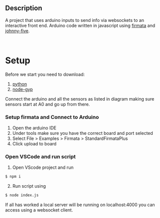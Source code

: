 ## Description

A project that uses arduino inputs to send info via websockets to an interactive front end. Arduino code written in javascript using [firmata](https://www.arduino.cc/en/reference/firmata) and [johnny-five](http://johnny-five.io/).

<br>


# Setup


Before we start you need to download:
1. [python](https://www.python.org/downloads/macos/)
2. [node-gyp](https://www.npmjs.com/package/node-gyp)

Connect the arduino and all the sensors as listed in diagram making sure sensors start at A0 and go up from there.

### Setup firmata and Connect to Arduino
1. Open the arduino IDE
2. Under tools make sure you have the correct board and port selected
3. Select File > Examples > Firmata > StandardFirmataPlus
4. Click upload to board

### Open VSCode and run script
1. Open VScode project and run
```bash
$ npm i
```

2. Run script using
```bash
$ node index.js
```

If all has worked a local server will be running on localhost:4000 you can access using a websocket client.

